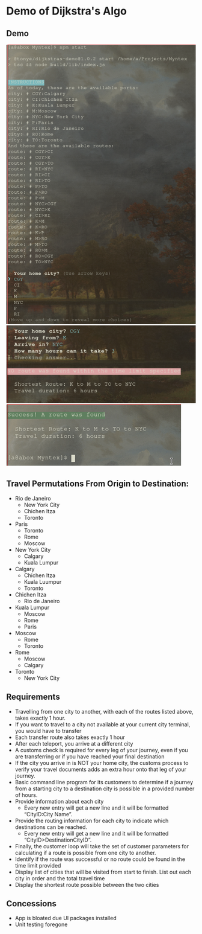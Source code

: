 # Demo of Dijkstra's Algo


## Demo
  ![](demo/1.png)
  ![](demo/2.png)
  ![](demo/3.png)

## Travel Permutations From Origin to Destination:
  - Rio de Janeiro
    - New York City
    - Chichen Itza
    - Toronto
  - Paris
    - Toronto
    - Rome
    - Moscow
  - New York City
    - Calgary
    - Kuala Lumpur
  - Calgary
    - Chichen Itza
    - Kuala Luumpur
    - Toronto
  - Chichen Itza
    - Rio de Janeiro
  - Kuala Lumpur
    - Moscow
    - Rome
    - Paris
  - Moscow
    - Rome
    - Toronto
  - Rome
    - Moscow
    - Calgary
  - Toronto
    - New York City
## Requirements
  - Travelling from one city to another, with each of the routes listed above, takes exactly 1 hour.
  - If you want to travel to a city not available at your current city terminal, you would have to transfer
  - Each transfer route also takes exactly 1 hour
  - After each teleport, you arrive at a different city
  - A customs check is required for every leg of your journey, even if you are transferring or if you have reached your final destination
  - If the city you arrive in is NOT your home city, the customs process to verify your travel documents adds an extra hour onto that leg of your journey.
  - Basic command line program for its customers to determine if a journey from a starting city to a destination city is possible in a provided number of hours.
  - Provide information about each city
    - Every new entry will get a new line and it will be formatted “CityID:City Name”.
  - Provide the routing information for each city to indicate which destinations can be reached.
    - Every new entry will get a new line and it will be formatted “CityID>DestinationCityID”.
  - Finally, the customer loop will take the set of customer parameters for calculating if a route is possible from one city to another.
  - Identify if the route was successful or no route could be found in the time limit provided
  - Display list of cities that will be visited from start to finish. List out each city in order and the total travel time
  - Display the shortest route possible between the two cities


## Concessions
- App is bloated due UI packages installed
- Unit testing foregone